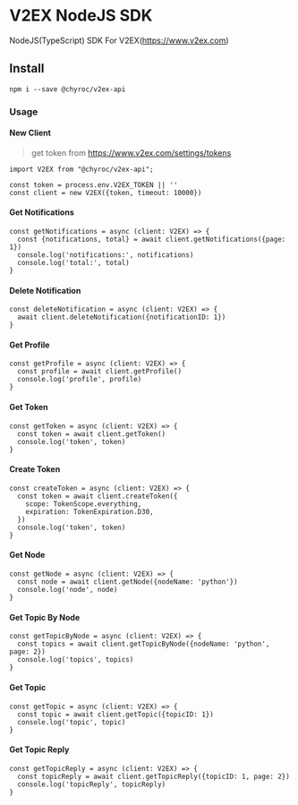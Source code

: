 # V2EX NodeJS SDK

NodeJS(TypeScript) SDK For V2EX(https://www.v2ex.com)

## Install

```shell
npm i --save @chyroc/v2ex-api
```

### Usage

#### New Client

> get token from https://www.v2ex.com/settings/tokens

```node
import V2EX from "@chyroc/v2ex-api";

const token = process.env.V2EX_TOKEN || ''
const client = new V2EX({token, timeout: 10000})
```

#### Get Notifications

```node
const getNotifications = async (client: V2EX) => {
  const {notifications, total} = await client.getNotifications({page: 1})
  console.log('notifications:', notifications)
  console.log('total:', total)
}
```

#### Delete Notification

```node
const deleteNotification = async (client: V2EX) => {
  await client.deleteNotification({notificationID: 1})
}
```

#### Get Profile

```node
const getProfile = async (client: V2EX) => {
  const profile = await client.getProfile()
  console.log('profile', profile)
}
```

#### Get Token

```node
const getToken = async (client: V2EX) => {
  const token = await client.getToken()
  console.log('token', token)
}
```

#### Create Token

```node
const createToken = async (client: V2EX) => {
  const token = await client.createToken({
    scope: TokenScope.everything,
    expiration: TokenExpiration.D30,
  })
  console.log('token', token)
}
```

#### Get Node

```node
const getNode = async (client: V2EX) => {
  const node = await client.getNode({nodeName: 'python'})
  console.log('node', node)
}
```

#### Get Topic By Node

```node
const getTopicByNode = async (client: V2EX) => {
  const topics = await client.getTopicByNode({nodeName: 'python', page: 2})
  console.log('topics', topics)
}
```

#### Get Topic

```node
const getTopic = async (client: V2EX) => {
  const topic = await client.getTopic({topicID: 1})
  console.log('topic', topic)
}
```

#### Get Topic Reply

```node
const getTopicReply = async (client: V2EX) => {
  const topicReply = await client.getTopicReply({topicID: 1, page: 2})
  console.log('topicReply', topicReply)
}
```

